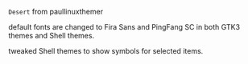 `Desert` from paullinuxthemer

default fonts are changed to Fira Sans and PingFang SC in both GTK3 themes and Shell themes.

tweaked Shell themes to show symbols for selected items.